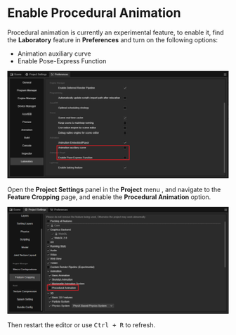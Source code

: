 # Enable Procedural Animation

Procedural animation is currently an experimental feature, to enable it, find the **Laboratory** feature in **Preferences** and turn on the following options:

- Animation auxiliary curve
- Enable Pose-Express Function

![enable.png](./index/enable.png)

Open the **Project Settings** panel in the **Project** menu , and navigate to the **Feature Cropping** page, and enable the **Procedural Animation** option.

![cropping.png](index/cropping.png)

Then restart the editor or use <kbd>Ctrl + R</kbd> to refresh.
